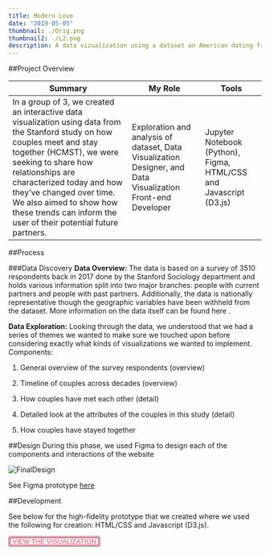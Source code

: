 ```yaml
---
title: Modern Love
date: "2019-05-05"
thumbnail: ./Orig.png
thumbnail2: ./L2.png
description: A data vizualization using a dataset on American dating from Pew Research Center
---
```


##Project Overview

 <table>
  <thead>
    <tr>
      <th>Summary</th>
      <th>My Role</th>
      <th>Tools</th>
    </tr>
  </thead>
  <tbody>
    <tr>
        <td>In a group of 3, we created an interactive data visualization using data from the Stanford study on how couples meet and stay together (HCMST), we were seeking to share how relationships are characterized today
and how they’ve changed over time. We also aimed to show how these trends can inform the user
of their potential future partners.
        </td>
        <td>
        
Exploration and analysis of dataset, Data Visualization Designer, and Data Visualization Front-end Developer
        </td>
        <td>
Jupyter Notebook (Python),
Figma,
HTML/CSS and Javascript (D3.js)
        </td>
    </tr>
 </table>

##Process

###Data Discovery
**Data Overview:** The data is based on a survey of 3510 respondents back in 2017 done by the Stanford Sociology department and holds various information split into two major branches: people with current partners and people with past partners. Additionally, the data is nationally representative though the geographic variables have been withheld from the dataset. More information on the data itself can be found here .

**Data Exploration:** Looking through the data, we understood that we had a series of themes we wanted to make sure we touched upon before considering exactly what kinds of visualizations we wanted to implement. Components:

1. General overview of the survey respondents (overview)
2. Timeline of couples across decades (overview)
3. How couples have met each other (detail)
4. Detailed look at the attributes of the couples in this study (detail)
5. How couples have stayed together

   <!-- The following were the design considerations/alternatives we had considered: -->

##Design
During this phase, we used Figma to design each of the components and interactions of the website

<!-- <iframe style="border: 1px solid rgba(0, 0, 0, 0.1);" width="800" height="450" src="https://www.figma.com/embed?embed_host=share&url=https%3A%2F%2Fwww.figma.com%2Fproto%2FyCVwbVxCfBdIwrzb3GIv71%2FINFO4310-Final%3Fscaling%3Dscale-down-width%26page-id%3D0%253A1%26starting-point-node-id%3D23%253A371%26node-id%3D23%253A840" allowfullscreen></iframe> -->

<img alt="FinalDesign" src="final.gif" />

See Figma prototype <a target="_blank" href= "https://www.figma.com/embed?embed_host=share&url=https%3A%2F%2Fwww.figma.com%2Fproto%2FyCVwbVxCfBdIwrzb3GIv71%2FINFO4310-Final%3Fscaling%3Dscale-down-width%26page-id%3D0%253A1%26starting-point-node-id%3D23%253A371%26node-id%3D23%253A840"> here</a>

##Development

See below for the high-fidelity prototype that we created where we used the following for creation:
HTML/CSS and Javascript (D3.js).

<button style = "color: #f85c81 !important; box-shadow: inset 0 0 0 2px #f85c81;" onclick=" window.open('http://modernlove-info4310.herokuapp.com/static/','_blank')">VIEW THE VISUALIZATION</button>
